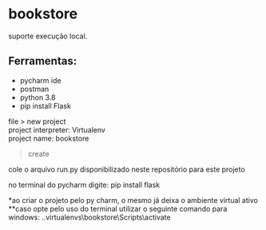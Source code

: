 # bookstore
suporte execução local.<br>

## Ferramentas:
* pycharm ide
* postman
* python 3.8
* pip install Flask

file > new project <br>
project interpreter: Virtualenv <br>
project name: bookstore <br>
> create <br>

cole o arquivo run.py disponibilizado neste repositório para este projeto <br>

no terminal do pycharm digite: pip install flask <br>

*ao criar o projeto pelo py charm, o mesmo já deixa o ambiente virtual ativo <br>
**caso opte pelo uso do terminal utilizar o seguinte comando para windows: .\.virtualenvs\bookstore\Scripts\activate <br>
